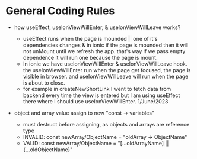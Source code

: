 # General Coding Rules

- how useEffect, useIonViewWillEnter, & useIonViewWillLeave works?
  - useEffect runs when the page is mounded || one of it's dependencies changes & in ionic if the page is mounded then it will not unMount until we refresh the app. that's way if we pass empty dependence it will run one because the page is mount.
  - In ionic we have useIonViewWillEnter & useIonViewWillLeave hook. the useIonViewWillEnter run when the page get focused, the page is visible in browser. and useIonViewWillLeave will run when the page is about to close.
  - for example in createNewShortLink I went to fetch data from backend every time the view is entered but I am using useEffect there where I should use useIonViewWillEnter. 1/June/2023

- object and array value assign to new "const -> variables"
  - must destruct before assigning, as objects and arrays are reference type
  - INVALID: const newArray/ObjectName = "oldArray -> ObjectName"
  - VALID: const newArray/ObjectName = "[...oldArrayName] || {...oldObjectName}"
